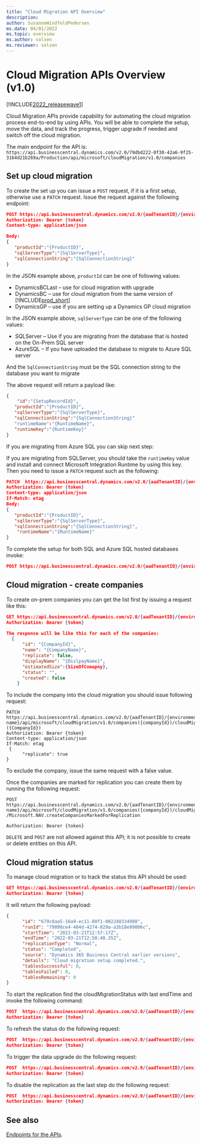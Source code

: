 ```yaml
---
title: "Cloud Migration API Overview"
description: 
author: SusanneWindfeldPedersen
ms.date: 04/01/2022
ms.topic: overview
ms.author: solsen
ms.reviewer: solsen
---
```


# Cloud Migration APIs Overview (v1.0)

[!INCLUDE[2022_releasewave1](../../includes/2022_releasewave1.md)]

Cloud Migration APIs provide capability for automating the cloud migration process end-to-end by using APIs. You will be able to complete the setup, move the data, and track the progress, trigger upgrade if needed and switch off the cloud migration.

The main endpoint for the API is:
`https://api.businesscentral.dynamics.com/v2.0/79dbd222-0f30-42a6-9f25-3164d21b269a/Production/api/microsoft/cloudMigration/v1.0/companies`

## Set up cloud migration

To create the set up you can issue a `POST` request, if it is a first setup, otherwise use a `PATCH` request. Issue the request against the following endpoint:

```json
POST https://api.businesscentral.dynamics.com/v2.0/{aadTenantID}/{environment name}/api/microsoft/cloudMigration/v1.0/companies({companyId})/setupCloudMigration
Authorization: Bearer {token}
Content-type: application/json

Body:
{ 
   "productId":"{ProductID}",
   "sqlServerType":"{SqlServerType}",
   "sqlConnectionString":"{SqlConnectionString}"
}
```

In the JSON example above, `productId` can be one of following values:  
 
- DynamicsBCLast – use for cloud migration with upgrade
- DynamicsBC – use for cloud migration from the same version of [!INCLUDE[prod_short](../../developer/includes/prod_short.md)]
- DynamicsGP – use if you are setting up a Dynamics GP cloud migration

In the JSON example above, `sqlServerType` can be one of the following values:  

- SQLServer – Use if you are migrating from the database that is hosted on the On-Prem SQL server
- AzureSQL – If you have uploaded the database to migrate to Azure SQL server

And the `SqlConnectionString` must be the SQL connection string to the database you want to migrate

The above request will return a payload like:

```json
{ 
    "id":"{SetupRecordId}",
   "productId":"{ProductID}",
   "sqlServerType":"{SqlServerType}",
   "sqlConnectionString":"{SqlConnectionString}"
   "runtimeName":"{RuntimeName}",
   "runtimeKey":"{RuntimeKey}"
}
```

If you are migrating from Azure SQL you can skip next step:

If you are migrating from SQLServer, you should take the `runtimeKey` value and install and connect Microsoft Integration Runtime by using this key. Then you need to issue a `PATCH` request such as the following:

```JSON
PATCH  https://api.businesscentral.dynamics.com/v2.0/{aadTenantID}/{environment name}/api/microsoft/cloudMigration/v1.0/companies({companyId})/setupCloudMigration({SetupRecordId})
Authorization: Bearer {token}
Content-type: application/json
If-Match: etag
Body:
{ 
   "productId":"{ProductID}",
   "sqlServerType":"{SqlServerType}",
   "sqlConnectionString":"{SqlConnectionString}",
    "runtimeName":"{RuntimeName}"
}
```

To complete the setup for both SQL and Azure SQL hosted databases invoke:

```json
POST https://api.businesscentral.dynamics.com/v2.0/{aadTenantID}/{environment name}/api/microsoft/cloudMigration/v1.0/companies({companyId})/setupCloudMigration({SetupRecordId})/ Microsoft.NAV.completeSetup

```

## Cloud migration - create companies

To create on-prem companies you can get the list first by issuing a request like this:

```json
GET https://api.businesscentral.dynamics.com/v2.0/{aadTenantID}/{environment name}/api/microsoft/cloudMigration/v1.0/companies({companyId})/cloudMigrationCompanies 
Authorization: Bearer {token}

The response will be like this for each of the companies:
  {
      "id": "{CompanyId}",
      "name": "{CompanyName}",
      "replicate": false,
      "displayName": "{DislpayName}",
      "estimatedSize":{SizeOfComapny},
      "status": "",
      "created": false
    }
```

To include the company into the cloud migration you should issue following request:

```http
PATCH  https://api.businesscentral.dynamics.com/v2.0/{aadTenantID}/{environment name}/api/microsoft/cloudMigration/v1.0/companies({companyId})/cloudMigrationCompanies ({CompanyId})
Authorization: Bearer {token}
Content-type: application/json
If-Match: etag
 {
      "replicate": true
}
```

To exclude the company, issue the same request with a false value.

Once the companies are marked for replication you can create them by running the following request:

```http
POST  https://api.businesscentral.dynamics.com/v2.0/{aadTenantID}/{environment name}/api/microsoft/cloudMigration/v1.0/companies({companyId})/cloudMigrationCompanies({AnyCompanyId}) /Microsoft.NAV.createCompaniesMarkedForReplication

Authorization: Bearer {token}
```

`DELETE` and `POST` are not allowed against this API; it is not possible to create or delete entities on this API.

## Cloud migration status

To manage cloud migration or to track the status this API should be used:

```json
GET https://api.businesscentral.dynamics.com/v2.0/{aadTenantID}/{environment name}/api/microsoft/cloudMigration/v1.0/companies({companyId})/cloudMigrationStatus
Authorization: Bearer {token}
```

It will return the following payload:

```json
{  
      "id": "679c8aa5-16a9-ec11-80f1-002248334988",
      "runId": "79090ce4-404d-4274-829a-a3b18e99006c",
      "startTime": "2022-03-21T12:57:17Z",
      "endTime": "2022-03-21T12:58:48.35Z",
      "replicationType": "Normal",
      "status": "Completed",
      "source": "Dynamics 365 Business Central earlier versions",
      "details": "Cloud migration setup completed.",
      "tablesSuccessful": 0,
      "tablesFailed": 0,
      "tablesRemaining": 0
}
```

To start the replication find the cloudMigrationStatus with last endTime and invoke the following command:

```json
POST  https://api.businesscentral.dynamics.com/v2.0/{aadTenantID}/{environment name}/api/microsoft/cloudMigration/v1.0/companies({companyId})/cloudMigrationStatus ({LastStatusId}) /Microsoft.NAV.runReplication
Authorization: Bearer {token}

```

To refresh the status do the following request:

```json
POST  https://api.businesscentral.dynamics.com/v2.0/{aadTenantID}/{environment name}/api/microsoft/cloudMigration/v1.0/companies({companyId})/cloudMigrationStatus ({LastStatusId}) /Microsoft.NAV.refreshStatus
Authorization: Bearer {token}

```

To trigger the data upgrade do the following request:

```json
POST  https://api.businesscentral.dynamics.com/v2.0/{aadTenantID}/{environment name}/api/microsoft/cloudMigration/v1.0/companies({companyId})/cloudMigrationStatus ({LastStatusId}) /Microsoft.NAV.runDataUpgrade
Authorization: Bearer {token}
```

To disable the replication as the last step do the following request:

```json
POST  https://api.businesscentral.dynamics.com/v2.0/{aadTenantID}/{environment name}/api/microsoft/cloudMigration/v1.0/companies({companyId})/cloudMigrationStatus ({LastStatusId}) /Microsoft.NAV.disableReplication
Authorization: Bearer {token}

```

## See also

[Endpoints for the APIs](../../api-reference/v2.0/endpoints-apis-for-dynamics.md).
